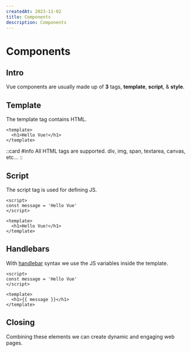 ```yaml
---
createdAt: 2023-11-02
title: Components
description: Components
---
```

# Components

## Intro  

Vue components are usually made up of **3** tags, **template**, **script**, & **style**.

## Template

The template tag contains HTML.

```vue [./component.vue] {2}
<template>
  <h1>Hello Vue!</h1>
</template>
```

::card
#info
All HTML tags are supported. div, img, span, textarea, canvas, etc...
::

## Script

The script tag is used for defining JS.

```vue [./component.vue] {2}
<script>
const message = 'Hello Vue'
</script>

<template>
  <h1>Hello Vue!</h1>
</template>
```


## Handlebars

With [handlebar](https://handlebarsjs.com/guide/) syntax we use the JS variables inside the template.

```vue [./component.vue] {6}
<script>
const message = 'Hello Vue'
</script>

<template>
  <h1>{{ message }}</h1>
</template>
```


## Closing

Combining these elements we can create dynamic and engaging web pages.

